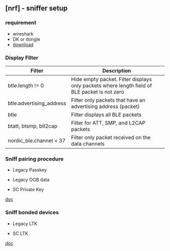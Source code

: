 ## [nrf] - sniffer setup

### requirement
* wireshark
* DK or dongle
* [download](https://www.nordicsemi.com/Products/Development-tools/nrf-sniffer-for-bluetooth-le/download#infotabs)


### Display FIlter
| Filter | Description | 
|---|---|
|btle.length != 0 | Hide empty packet. Filter displays only packets where length field of BLE packet is not zero | 
|btle.advertising_address | Filter only packets that have an advertising address (packet) |
|btle| Filter displays all BLE packets |
|btatt, btsmp, btl2cap | Filter for ATT, SMP, and L2CAP packets |
| nordic_ble.channel < 37 | Filter only packet received on the data channels |

### Sniff pairing procedure
* Legacy Passkey

* Legacy OOB data

* SC Private Key

[doc](https://infocenter.nordicsemi.com/index.jsp?topic=%2Fug_sniffer_ble%2FUG%2Fsniffer_ble%2Fintro.html)

### Sniff bonded devices
* Legacy LTK

* SC LTK

[doc](https://infocenter.nordicsemi.com/index.jsp?topic=%2Fug_sniffer_ble%2FUG%2Fsniffer_ble%2Fintro.html)